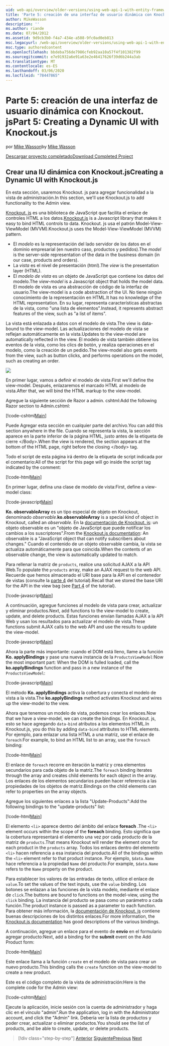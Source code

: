 ```yaml
---
uid: web-api/overview/older-versions/using-web-api-1-with-entity-framework-5/using-web-api-with-entity-framework-part-5
title: 'Parte 5: creación de una interfaz de usuario dinámica con Knockout. js | Microsoft Docs'
author: MikeWasson
description: ''
ms.author: riande
ms.date: 07/04/2012
ms.assetid: 9d9cb3b0-f4a7-434e-a508-9fc0ad0eb813
msc.legacyurl: /web-api/overview/older-versions/using-web-api-1-with-entity-framework-5/using-web-api-with-entity-framework-part-5
msc.type: authoredcontent
ms.openlocfilehash: bbdeba756de7986cfeb92aa10a57f4f101382f99
ms.sourcegitcommit: e7e91932a6e91a63e2e46417626f39d6b244a3ab
ms.translationtype: MT
ms.contentlocale: es-ES
ms.lasthandoff: 03/06/2020
ms.locfileid: "78447865"
---
```

# <a name="part-5-creating-a-dynamic-ui-with-knockoutjs"></a><span data-ttu-id="10858-102">Parte 5: creación de una interfaz de usuario dinámica con Knockout. js</span><span class="sxs-lookup"><span data-stu-id="10858-102">Part 5: Creating a Dynamic UI with Knockout.js</span></span>

<span data-ttu-id="10858-103">por [Mike Wasson](https://github.com/MikeWasson)</span><span class="sxs-lookup"><span data-stu-id="10858-103">by [Mike Wasson](https://github.com/MikeWasson)</span></span>

[<span data-ttu-id="10858-104">Descargar proyecto completado</span><span class="sxs-lookup"><span data-stu-id="10858-104">Download Completed Project</span></span>](https://code.msdn.microsoft.com/ASP-NET-Web-API-with-afa30545)

## <a name="creating-a-dynamic-ui-with-knockoutjs"></a><span data-ttu-id="10858-105">Crear una IU dinámica con Knockout.js</span><span class="sxs-lookup"><span data-stu-id="10858-105">Creating a Dynamic UI with Knockout.js</span></span>

<span data-ttu-id="10858-106">En esta sección, usaremos Knockout. js para agregar funcionalidad a la vista de administración.</span><span class="sxs-lookup"><span data-stu-id="10858-106">In this section, we'll use Knockout.js to add functionality to the Admin view.</span></span>

<span data-ttu-id="10858-107">[Knockout. js](http://knockoutjs.com/) es una biblioteca de JavaScript que facilita el enlace de controles HTML a los datos.</span><span class="sxs-lookup"><span data-stu-id="10858-107">[Knockout.js](http://knockoutjs.com/) is a Javascript library that makes it easy to bind HTML controls to data.</span></span> <span data-ttu-id="10858-108">Knockout. js usa el patrón Model-View-ViewModel (MVVM).</span><span class="sxs-lookup"><span data-stu-id="10858-108">Knockout.js uses the Model-View-ViewModel (MVVM) pattern.</span></span>

- <span data-ttu-id="10858-109">El *modelo* es la representación del lado servidor de los datos en el dominio empresarial (en nuestro caso, productos y pedidos).</span><span class="sxs-lookup"><span data-stu-id="10858-109">The *model* is the server-side representation of the data in the business domain (in our case, products and orders).</span></span>
- <span data-ttu-id="10858-110">La *vista* es el nivel de presentación (html).</span><span class="sxs-lookup"><span data-stu-id="10858-110">The *view* is the presentation layer (HTML).</span></span>
- <span data-ttu-id="10858-111">El *modelo de vista* es un objeto de JavaScript que contiene los datos del modelo.</span><span class="sxs-lookup"><span data-stu-id="10858-111">The *view-model* is a Javascript object that holds the model data.</span></span> <span data-ttu-id="10858-112">El modelo de vista es una abstracción de código de la interfaz de usuario.</span><span class="sxs-lookup"><span data-stu-id="10858-112">The view-model is a code abstraction of the UI.</span></span> <span data-ttu-id="10858-113">No tiene ningún conocimiento de la representación en HTML.</span><span class="sxs-lookup"><span data-stu-id="10858-113">It has no knowledge of the HTML representation.</span></span> <span data-ttu-id="10858-114">En su lugar, representa características abstractas de la vista, como "una lista de elementos".</span><span class="sxs-lookup"><span data-stu-id="10858-114">Instead, it represents abstract features of the view, such as "a list of items".</span></span>

<span data-ttu-id="10858-115">La vista está enlazada a datos con el modelo de vista.</span><span class="sxs-lookup"><span data-stu-id="10858-115">The view is data-bound to the view-model.</span></span> <span data-ttu-id="10858-116">Las actualizaciones del modelo de vista se reflejan automáticamente en la vista.</span><span class="sxs-lookup"><span data-stu-id="10858-116">Updates to the view-model are automatically reflected in the view.</span></span> <span data-ttu-id="10858-117">El modelo de vista también obtiene los eventos de la vista, como los clics de botón, y realiza operaciones en el modelo, como la creación de un pedido.</span><span class="sxs-lookup"><span data-stu-id="10858-117">The view-model also gets events from the view, such as button clicks, and performs operations on the model, such as creating an order.</span></span>

![](using-web-api-with-entity-framework-part-5/_static/image1.png)

<span data-ttu-id="10858-118">En primer lugar, vamos a definir el modelo de vista.</span><span class="sxs-lookup"><span data-stu-id="10858-118">First we'll define the view-model.</span></span> <span data-ttu-id="10858-119">Después, enlazaremos el marcado HTML al modelo de vista.</span><span class="sxs-lookup"><span data-stu-id="10858-119">After that, we will bind the HTML markup to the view-model.</span></span>

<span data-ttu-id="10858-120">Agregue la siguiente sección de Razor a admin. cshtml:</span><span class="sxs-lookup"><span data-stu-id="10858-120">Add the following Razor section to Admin.cshtml:</span></span>

[!code-cshtml[Main](using-web-api-with-entity-framework-part-5/samples/sample1.cshtml)]

<span data-ttu-id="10858-121">Puede Agregar esta sección en cualquier parte del archivo.</span><span class="sxs-lookup"><span data-stu-id="10858-121">You can add this section anywhere in the file.</span></span> <span data-ttu-id="10858-122">Cuando se representa la vista, la sección aparece en la parte inferior de la página HTML, justo antes de la etiqueta de cierre &lt;/Body&gt;.</span><span class="sxs-lookup"><span data-stu-id="10858-122">When the view is rendered, the section appears at the bottom of the HTML page, right before the closing &lt;/body&gt; tag.</span></span>

<span data-ttu-id="10858-123">Todo el script de esta página irá dentro de la etiqueta de script indicada por el comentario:</span><span class="sxs-lookup"><span data-stu-id="10858-123">All of the script for this page will go inside the script tag indicated by the comment:</span></span>

[!code-html[Main](using-web-api-with-entity-framework-part-5/samples/sample2.html)]

<span data-ttu-id="10858-124">En primer lugar, defina una clase de modelo de vista:</span><span class="sxs-lookup"><span data-stu-id="10858-124">First, define a view-model class:</span></span>

[!code-javascript[Main](using-web-api-with-entity-framework-part-5/samples/sample3.js)]

<span data-ttu-id="10858-125">**Ko. observableArray** es un tipo especial de objeto en Knockout, denominado *observable*.</span><span class="sxs-lookup"><span data-stu-id="10858-125">**ko.observableArray** is a special kind of object in Knockout, called an *observable*.</span></span> <span data-ttu-id="10858-126">En la [documentación de Knockout. js](http://knockoutjs.com/documentation/observables.html): un objeto observable es un "objeto de JavaScript que puede notificar los cambios a los suscriptores".</span><span class="sxs-lookup"><span data-stu-id="10858-126">From the [Knockout.js documentation](http://knockoutjs.com/documentation/observables.html): An observable is a "JavaScript object that can notify subscribers about changes."</span></span> <span data-ttu-id="10858-127">Cuando el contenido de un objeto observable cambia, la vista se actualiza automáticamente para que coincida.</span><span class="sxs-lookup"><span data-stu-id="10858-127">When the contents of an observable change, the view is automatically updated to match.</span></span>

<span data-ttu-id="10858-128">Para rellenar la matriz de `products`, realice una solicitud AJAX a la API Web.</span><span class="sxs-lookup"><span data-stu-id="10858-128">To populate the `products` array, make an AJAX request to the web API.</span></span> <span data-ttu-id="10858-129">Recuerde que hemos almacenado el URI base para la API en el contenedor de vistas (consulte la [parte 4](using-web-api-with-entity-framework-part-4.md) del tutorial).</span><span class="sxs-lookup"><span data-stu-id="10858-129">Recall that we stored the base URI for the API in the view bag (see [Part 4](using-web-api-with-entity-framework-part-4.md) of the tutorial).</span></span>

[!code-javascript[Main](using-web-api-with-entity-framework-part-5/samples/sample4.js?highlight=5)]

<span data-ttu-id="10858-130">A continuación, agregue funciones al modelo de vista para crear, actualizar y eliminar productos.</span><span class="sxs-lookup"><span data-stu-id="10858-130">Next, add functions to the view-model to create, update, and delete products.</span></span> <span data-ttu-id="10858-131">Estas funciones envían llamadas AJAX a la API Web y usan los resultados para actualizar el modelo de vista.</span><span class="sxs-lookup"><span data-stu-id="10858-131">These functions submit AJAX calls to the web API and use the results to update the view-model.</span></span>

[!code-javascript[Main](using-web-api-with-entity-framework-part-5/samples/sample5.js?highlight=7)]

<span data-ttu-id="10858-132">Ahora la parte más importante: cuando el DOM está lleno, llame a la función **Ko. applyBindings** y pase una nueva instancia de la `ProductsViewModel`:</span><span class="sxs-lookup"><span data-stu-id="10858-132">Now the most important part: When the DOM is fulled loaded, call the **ko.applyBindings** function and pass in a new instance of the `ProductsViewModel`:</span></span>

[!code-javascript[Main](using-web-api-with-entity-framework-part-5/samples/sample6.js)]

<span data-ttu-id="10858-133">El método **Ko. applyBindings** activa la cobertura y conecta el modelo de vista a la vista.</span><span class="sxs-lookup"><span data-stu-id="10858-133">The **ko.applyBindings** method activates Knockout and wires up the view-model to the view.</span></span>

<span data-ttu-id="10858-134">Ahora que tenemos un modelo de vista, podemos crear los enlaces.</span><span class="sxs-lookup"><span data-stu-id="10858-134">Now that we have a view-model, we can create the bindings.</span></span> <span data-ttu-id="10858-135">En Knockout. js, esto se hace agregando `data-bind` atributos a los elementos HTML.</span><span class="sxs-lookup"><span data-stu-id="10858-135">In Knockout.js, you do this by adding `data-bind` attributes to HTML elements.</span></span> <span data-ttu-id="10858-136">Por ejemplo, para enlazar una lista HTML a una matriz, use el enlace de `foreach`:</span><span class="sxs-lookup"><span data-stu-id="10858-136">For example, to bind an HTML list to an array, use the `foreach` binding:</span></span>

[!code-html[Main](using-web-api-with-entity-framework-part-5/samples/sample7.html?highlight=1)]

<span data-ttu-id="10858-137">El enlace de `foreach` recorre en iteración la matriz y crea elementos secundarios para cada objeto de la matriz.</span><span class="sxs-lookup"><span data-stu-id="10858-137">The `foreach` binding iterates through the array and creates child elements for each object in the array.</span></span> <span data-ttu-id="10858-138">Los enlaces de los elementos secundarios pueden hacer referencia a las propiedades de los objetos de matriz.</span><span class="sxs-lookup"><span data-stu-id="10858-138">Bindings on the child elements can refer to properties on the array objects.</span></span>

<span data-ttu-id="10858-139">Agregue los siguientes enlaces a la lista "Update-Products":</span><span class="sxs-lookup"><span data-stu-id="10858-139">Add the following bindings to the "update-products" list:</span></span>

[!code-html[Main](using-web-api-with-entity-framework-part-5/samples/sample8.html)]

<span data-ttu-id="10858-140">El elemento `<li>` aparece dentro del ámbito del enlace **foreach** .</span><span class="sxs-lookup"><span data-stu-id="10858-140">The `<li>` element occurs within the scope of the **foreach** binding.</span></span> <span data-ttu-id="10858-141">Esto significa que la cobertura representará el elemento una vez por cada producto de la matriz de `products`.</span><span class="sxs-lookup"><span data-stu-id="10858-141">That means Knockout will render the element once for each product in the `products` array.</span></span> <span data-ttu-id="10858-142">Todos los enlaces dentro del elemento `<li>` hacen referencia a esa instancia del producto.</span><span class="sxs-lookup"><span data-stu-id="10858-142">All of the bindings within the `<li>` element refer to that product instance.</span></span> <span data-ttu-id="10858-143">Por ejemplo, `$data.Name` hace referencia a la propiedad `Name` del producto.</span><span class="sxs-lookup"><span data-stu-id="10858-143">For example, `$data.Name` refers to the `Name` property on the product.</span></span>

<span data-ttu-id="10858-144">Para establecer los valores de las entradas de texto, utilice el enlace de `value`.</span><span class="sxs-lookup"><span data-stu-id="10858-144">To set the values of the text inputs, use the `value` binding.</span></span> <span data-ttu-id="10858-145">Los botones se enlazan a las funciones de la vista modelo, mediante el enlace de `click`.</span><span class="sxs-lookup"><span data-stu-id="10858-145">The buttons are bound to functions on the model-view, using the `click` binding.</span></span> <span data-ttu-id="10858-146">La instancia del producto se pasa como un parámetro a cada función.</span><span class="sxs-lookup"><span data-stu-id="10858-146">The product instance is passed as a parameter to each function.</span></span> <span data-ttu-id="10858-147">Para obtener más información, la [documentación de Knockout. js](http://knockoutjs.com/documentation/observables.html) contiene buenas descripciones de los distintos enlaces.</span><span class="sxs-lookup"><span data-stu-id="10858-147">For more information, the [Knockout.js documentation](http://knockoutjs.com/documentation/observables.html) has good descriptions of the various bindings.</span></span>

<span data-ttu-id="10858-148">A continuación, agregue un enlace para el evento de **envío** en el formulario agregar producto:</span><span class="sxs-lookup"><span data-stu-id="10858-148">Next, add a binding for the **submit** event on the Add Product form:</span></span>

[!code-html[Main](using-web-api-with-entity-framework-part-5/samples/sample9.html)]

<span data-ttu-id="10858-149">Este enlace llama a la función `create` en el modelo de vista para crear un nuevo producto.</span><span class="sxs-lookup"><span data-stu-id="10858-149">This binding calls the `create` function on the view-model to create a new product.</span></span>

<span data-ttu-id="10858-150">Este es el código completo de la vista de administración:</span><span class="sxs-lookup"><span data-stu-id="10858-150">Here is the complete code for the Admin view:</span></span>

[!code-cshtml[Main](using-web-api-with-entity-framework-part-5/samples/sample10.cshtml)]

<span data-ttu-id="10858-151">Ejecute la aplicación, inicie sesión con la cuenta de administrador y haga clic en el vínculo "admin".</span><span class="sxs-lookup"><span data-stu-id="10858-151">Run the application, log in with the Administrator account, and click the "Admin" link.</span></span> <span data-ttu-id="10858-152">Debería ver la lista de productos y poder crear, actualizar o eliminar productos.</span><span class="sxs-lookup"><span data-stu-id="10858-152">You should see the list of products, and be able to create, update, or delete products.</span></span>

> [!div class="step-by-step"]
> <span data-ttu-id="10858-153">[Anterior](using-web-api-with-entity-framework-part-4.md)
> [Siguiente](using-web-api-with-entity-framework-part-6.md)</span><span class="sxs-lookup"><span data-stu-id="10858-153">[Previous](using-web-api-with-entity-framework-part-4.md)
[Next](using-web-api-with-entity-framework-part-6.md)</span></span>
